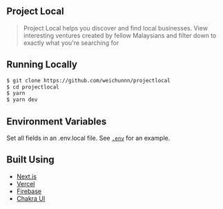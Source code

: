 ## Project Local

> Project Local helps you discover and find local businesses. View interesting ventures created by fellow Malaysians and filter down to exactly what you're searching for

## Running Locally

```bash
$ git clone https://github.com/weichunnn/projectlocal
$ cd projectlocal
$ yarn
$ yarn dev
```

## Environment Variables

Set all fields in an .env.local file. See [`.env`](https://github.com/weichunnn/projectlocal/blob/dev/.env) for an example.

## Built Using

- [Next.js](https://nextjs.org/)
- [Vercel](https://vercel.com/)
- [Firebase](https://firebase.com)
- [Chakra UI](https://chakra-ui.com/)

